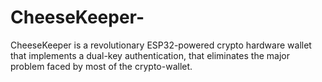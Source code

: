 # CheeseKeeper-
CheeseKeeper is a revolutionary ESP32-powered crypto hardware wallet that implements a dual-key authentication, that eliminates the major problem faced by most of the crypto-wallet.
